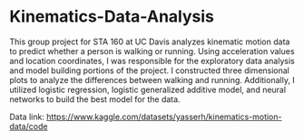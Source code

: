 # Kinematics-Data-Analysis
This group project for STA 160 at UC Davis analyzes kinematic motion data to predict whether a person is walking or running. Using acceleration values
and location coordinates, I was responsible for the exploratory data analysis and model building portions of the project. I constructed three dimensional
plots to analyze the differences between walking and running. Additionally, I utilized logistic regression, logistic generalized additive model, and
neural networks to build the best model for the data. 

Data link: https://www.kaggle.com/datasets/yasserh/kinematics-motion-data/code
